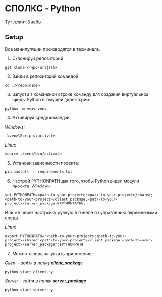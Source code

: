 # СПОЛКС - Python
Тут лежит 3 лабы.

## Setup
Все манипуляции производятся в терминале.

1. Склонируй репозиторий
```
git clone <repo-url|ssh>
```

2. Зайди в репозиторий командой:
```
cd ./<repo-name>
```

3. Запусти в командной строке команду для создания виртуальной среды Python в текущей директории:
```
python -m venv venv
```

4. Активируй среду командой:

*Windows:*
```
.\venv\Scripts\activate
```
*Linux*
```
source ./venv/bin/activate
```

5. Установи зависимости проекта:
```
pip install -r requirements.txt
```

6. Настрой PYTHONPATH для того, чтобы Python видел модули проекта:
*Windows*
```
set PYTHONPATH=<path-to-your-project>;<path-to-your-project>/shared;<path-to-your-project>/client_package;<path-to-your-project>/server_package;%PYTHONPATH%;
```
Или же через настройку ручную в панеле по управлению переменными среды.

*Linux*
```
export PYTHONPATH="<path-to-your-project>:<path-to-your-project>/shared:<path-to-your-project>/client_package:<path-to-your-project>/server_package":$PYTHONPATH
```

7. Можно теперь запускать приложение:

*Client - зайти в папку **client_package***
```
python start_client.py
```
*Server - зайти в папку **server_package***
```
python start_server.py
```